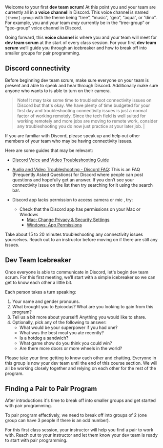 Welcome to your first **dev team scrum**! At this point you and your team are currently all in a **voice channel** in Discord. This voice channel is named `[theme]-group` with the theme being “tree”, “music”, “geo”, “aqua”, or “dino”. For example, you and your team _may_ currently be in the “tree-group” or “geo-group” voice channel in Discord. 

Going forward, this **voice channel** is where you and your team will meet for **dev team scrum** at the start of every class session. For your first **dev team scrum** we’ll guide you through an icebreaker and how to break off into smaller groups for pair programming.


## Discord connectivity
Before beginning dev team scrum, make sure everyone on your team is present and able to speak and hear through Discord. Additionally make sure anyone who wants to is able to turn on their camera. 

>Note!
>It may take some time to troubleshoot connectivity issues on Discord but that's okay. We have plenty of time budgeted for your first day and troubleshooting connectivity issues is just a normal factor of working remotely. Since the tech field is well suited for working remotely and more jobs are moving to remote work, consider any troubleshooting you do now just practice at your later job. |

If you are familiar with Discord, please speak up and help out other members of your team who may be having connectivity issues. 

Here are some guides that may be relevant:

* [Discord Voice and Video Troubleshooting Guide](https://support.discord.com/hc/en-us/articles/360045138471-Discord-Voice-and-Video-Troubleshooting-Guide#h_0098f091-6bc4-4964-b54c-4e6a7e96cb14)

* [Audio and Video Troubleshooting - Discord FAQ](https://support.discord.com/hc/en-us/sections/360007770612-Audio-and-Video-Troubleshooting): This is an FAQ (Frequently Asked Questions) for Discord where people can post questions and hopefully get an answer. If you don’t see your connectivity issue on the list then try searching for it using the search bar.

* Discord app lacks permission to access camera or mic , try:

    * Check that the Discord app has permissions on your Mac or Windows
        * [Mac: Change Privacy & Security Settings](https://support.apple.com/guide/mac-help/change-privacy-security-settings-on-mac-mchl211c911f/13.0/mac/13.0)
        * [Windows: App Permissions](https://support.microsoft.com/en-us/windows/app-permissions-aea98a7c-b61a-1930-6ed0-47f0ed2ee15c)

Take about 15 to 20 minutes troubleshooting any connectivity issues yourselves. Reach out to an instructor before moving on if there are still any issues.

## Dev Team Icebreaker
Once everyone is able to communicate in Discord, let's begin dev team scrum. For this first meeting, we’ll start with a simple icebreaker so we can get to know each other a little bit.

Each person takes a turn speaking:

1. Your name and gender pronouns.
2. What brought you to Epicodus? What are you looking to gain from this program?
3. Tell us a bit more about yourself! Anything you would like to share.
4. Optionally, pick any of the following to answer:
    * What would be your superpower if you had one?
    * What was the best meal you ate recently?
    * Is a hotdog a sandwich?
    * What game show do you think you could win?
    * Are there more doors or more wheels in the world?

Please take your time getting to know each other and chatting. Everyone in this group is now your dev team until the end of this course section. We will all be working closely together and relying on each other for the rest of the program.  

## Finding a Pair to Pair Program
After introductions it's time to break off into smaller groups and get started with pair programming.


To pair program effectively, we need to break off into groups of 2 (one group can have 3 people if there is an odd number).


For this first class session, your instructor will help you find a pair to work with. Reach out to your instructor and let them know your dev team is ready to start with pair programming.
